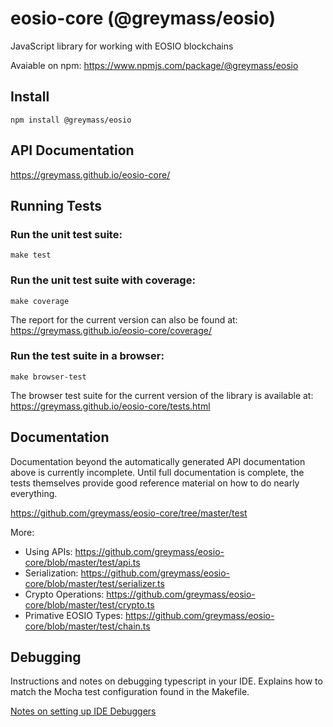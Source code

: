 # eosio-core (@greymass/eosio)

JavaScript library for working with EOSIO blockchains

Avaiable on npm: https://www.npmjs.com/package/@greymass/eosio

## Install

```
npm install @greymass/eosio
```

## API Documentation

https://greymass.github.io/eosio-core/

## Running Tests

### Run the unit test suite:

```
make test
```

### Run the unit test suite with coverage:

```
make coverage
```

The report for the current version can also be found at: https://greymass.github.io/eosio-core/coverage/

### Run the test suite in a browser:

```
make browser-test
```

The browser test suite for the current version of the library is available at: https://greymass.github.io/eosio-core/tests.html

## Documentation

Documentation beyond the automatically generated API documentation above is currently incomplete. Until full documentation is complete, the tests themselves provide good reference material on how to do nearly everything.

https://github.com/greymass/eosio-core/tree/master/test

More:

-   Using APIs: https://github.com/greymass/eosio-core/blob/master/test/api.ts
-   Serialization: https://github.com/greymass/eosio-core/blob/master/test/serializer.ts
-   Crypto Operations: https://github.com/greymass/eosio-core/blob/master/test/crypto.ts
-   Primative EOSIO Types: https://github.com/greymass/eosio-core/blob/master/test/chain.ts

## Debugging 

Instructions and notes on debugging typescript in your IDE. Explains how to match the Mocha test configuration found in the Makefile.

[Notes on setting up IDE Debuggers](docs_build/IDE_Debug.md)
